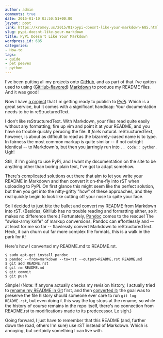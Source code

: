 ```yaml
---
author: admin
comments: true
date: 2015-01-10 03:50:51+00:00
layout: post
link: https://kromey.us/2015/01/pypi-doesnt-like-your-markdown-685.html
slug: pypi-doesnt-like-your-markdown
title: PyPi Doesn't Like Your Markdown
wordpress_id: 685
categories:
- How-to
tags:
- guide
- pet peeves
- python
---
```


I've been putting all my projects onto [GitHub](https://github.com/Kromey), and as part of that I've gotten used to using ([GitHub-flavored](https://help.github.com/articles/github-flavored-markdown/)) [Markdown](http://daringfireball.net/projects/markdown/) to produce my README files. And it was good!

Now I have [a project](https://github.com/Kromey/django-simplecaptcha) that I'm getting ready to publish to [PyPi](https://pypi.python.org/pypi). Which is a great service, but it comes with a significant handicap: Your documentation needs to be in reStructuredText.

I don't like reStructuredText. With Markdown, your files read quite easily without any formatting; fire up vim and point it at your README, and you have no trouble quickly perusing the file. It *feels* natural. reStructuredText, however, is about as difficult to read as the bizarrely-cased name is to type. In fairness the most common markup is quite similar -- if not outright identical -- to Markdown's, but then you jarringly run into `.. code:: python`. Ugh!

Still, if I'm going to use PyPi, and I want my documentation on the site to be anything other than boring plain text, I've got to adapt somehow.

There's complicated solutions out there that aim to let you write your README in Markdown and then convert it on-the-fly into rST when uploading to PyPi. On first glance this might seem like the perfect solution, but then you get into the nitty-gritty "how" of these approaches, and they real quickly begin to look like cutting off your nose to spite your face.

So I decided to just bite the bullet and convert my README from Markdown into rST. (Besides, GitHub has no trouble reading and formatting either, so it makes no difference there.) Fortunately, [Pandoc](http://johnmacfarlane.net/pandoc/) comes to the rescue! The "swiss-army knife" of markup conversions, Pandoc can effortlessly and -- at least for me so far -- flawlessly convert Markdown to reStructuredText. Heck, it can churn out far more complex file formats, this is a walk in the park for it!

Here's how I converted my README.md to README.rst.


    
    
    $ sudo apt-get install pandoc
    $ pandoc --from=markdown --to=rst --output=README.rst README.md
    $ git add README.rst
    $ git rm README.md
    $ git commit
    $ git push
    



Simple! (Note: If anyone actually checks my revision history, I actually tried to [rename my README in Git](https://github.com/Kromey/django-simplecaptcha/commit/baa907bebba4980cce65cb51386c6e8e8e7aa071) first, and then [converted it](https://github.com/Kromey/django-simplecaptcha/commit/9a03a01710b873ef2e35780a7843a29a7c916b6d); the goal was to preserve the file history should someone ever care to run `git log README.rst`, but even doing it this way the log stops at the rename, so while the history of course remains in the repo itself, there's no connection from README.rst to modifications made to its predecessor. Le sigh.)

Going forward, I just have to remember that this README (and, further down the road, others I'm sure) use rST instead of Markdown. Which is annoying, but certainly something I can live with.
